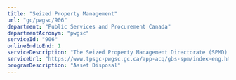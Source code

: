 ```yaml
---
title: "Seized Property Management"
url: "gc/pwgsc/906"
department: "Public Services and Procurement Canada"
departmentAcronym: "pwgsc"
serviceId: "906"
onlineEndtoEnd: 1
serviceDescription: "The Seized Property Management Directorate (SPMD) of Public Services and Procurement Canada (PSPC) manages assets, seized or restrained under specific sections of the Criminal Code, the Controlled Drugs and Substances Act, the Proceeds of Crime (Money-Laundering) and Terrorist Financing Act and the Cannabis Act. SPMD assists other Federal Agencies, Departments, Crown Corporations as well as Provinces and Territories by providing seized property management, storage services, disposal services and cryptocurrency management for actions under their respective Act(s) and Legislation(s). In addition, we offer case management, data gathering and reporting services to key partners."
serviceUrl: "https://www.tpsgc-pwgsc.gc.ca/app-acq/gbs-spm/index-eng.html"
programDescription: "Asset Disposal"
---
```

